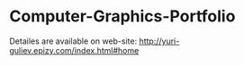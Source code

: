 # Computer-Graphics-Portfolio

Detailes are available on web-site:
http://yuri-guliev.epizy.com/index.html#home
